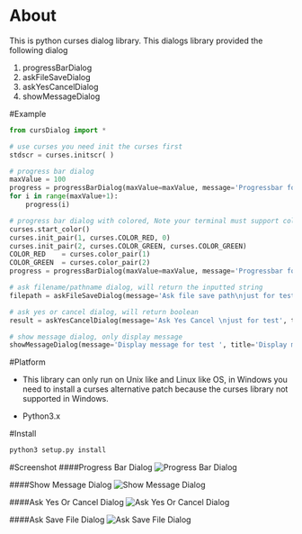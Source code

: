 About
=====
This is python curses dialog library.
This dialogs library provided the following dialog

1. progressBarDialog
2. askFileSaveDialog
3. askYesCancelDialog
4. showMessageDialog

#Example
```python
from cursDialog import *

# use curses you need init the curses first
stdscr = curses.initscr( )

# progress bar dialog
maxValue = 100
progress = progressBarDialog(maxValue=maxValue, message='Progressbar for test', title='Progress test')
for i in range(maxValue+1):
    progress(i)

# progress bar dialog with colored, Note your terminal must support color
curses.start_color()
curses.init_pair(1, curses.COLOR_RED, 0)
curses.init_pair(2, curses.COLOR_GREEN, curses.COLOR_GREEN)
COLOR_RED    = curses.color_pair(1)
COLOR_GREEN  = curses.color_pair(2)
progress = progressBarDialog(maxValue=maxValue, message='Progressbar for test', title='Progress test', clr1=COLOR_RED, clr2=COLOR_GREEN)

# ask filename/pathname dialog, will return the inputted string
filepath = askFileSaveDialog(message='Ask file save path\njust for test', title='Ask save file Dialog')

# ask yes or cancel dialog, will return boolean
result = askYesCancelDialog(message='Ask Yes Cancel \njust for test', title='Ask Yes Cancel Dialog', title_attr=curses.A_STANDOUT|curses.A_BOLD)

# show message dialog, only display message
showMessageDialog(message='Display message for test ', title='Display message ')
```

#Platform
- This library can only run on Unix like and Linux like OS, in Windows you need to install a curses alternative patch because the curses library not supported in Windows.

- Python3.x

#Install
```bash
python3 setup.py install
```

#Screenshot
####Progress Bar Dialog
<img src="https://raw.github.com/jacklam718/cursDialogs/master/screenshots/progress-bar-dialog.png" alt="Progress Bar Dialog">

####Show Message Dialog
<img src="https://raw.github.com/jacklam718/cursDialogs/master/screenshots/display-message-dialog.png" alt="Show Message Dialog">

####Ask Yes Or Cancel Dialog
<img src="https://raw.github.com/jacklam718/cursDialogs/master/screenshots/ask-yes-cancel-dialog.png" alt="Ask Yes Or Cancel Dialog">

####Ask Save File Dialog
<img src="https://raw.github.com/jacklam718/cursDialogs/master/screenshots/ask-save-dialog.png" alt="Ask Save File Dialog">
